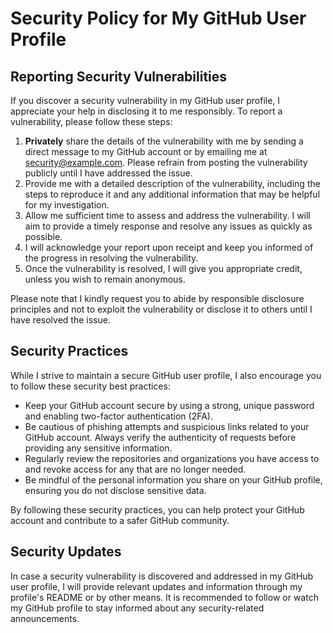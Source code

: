 # Security Policy for My GitHub User Profile

## Reporting Security Vulnerabilities

If you discover a security vulnerability in my GitHub user profile, I appreciate your help in disclosing it to me responsibly. To report a vulnerability, please follow these steps:

1. **Privately** share the details of the vulnerability with me by sending a direct message to my GitHub account or by emailing me at [security@example.com](mailto:contact.chaipat@gmail.com). Please refrain from posting the vulnerability publicly until I have addressed the issue.
2. Provide me with a detailed description of the vulnerability, including the steps to reproduce it and any additional information that may be helpful for my investigation.
3. Allow me sufficient time to assess and address the vulnerability. I will aim to provide a timely response and resolve any issues as quickly as possible.
4. I will acknowledge your report upon receipt and keep you informed of the progress in resolving the vulnerability.
5. Once the vulnerability is resolved, I will give you appropriate credit, unless you wish to remain anonymous.

Please note that I kindly request you to abide by responsible disclosure principles and not to exploit the vulnerability or disclose it to others until I have resolved the issue.

## Security Practices

While I strive to maintain a secure GitHub user profile, I also encourage you to follow these security best practices:

- Keep your GitHub account secure by using a strong, unique password and enabling two-factor authentication (2FA).
- Be cautious of phishing attempts and suspicious links related to your GitHub account. Always verify the authenticity of requests before providing any sensitive information.
- Regularly review the repositories and organizations you have access to and revoke access for any that are no longer needed.
- Be mindful of the personal information you share on your GitHub profile, ensuring you do not disclose sensitive data.

By following these security practices, you can help protect your GitHub account and contribute to a safer GitHub community.

## Security Updates

In case a security vulnerability is discovered and addressed in my GitHub user profile, I will provide relevant updates and information through my profile's README or by other means. It is recommended to follow or watch my GitHub profile to stay informed about any security-related announcements.
